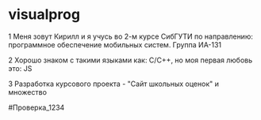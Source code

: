 # visualprog

1 Меня зовут Кирилл и я учусь во 2-м курсе СибГУТИ по направлению: программное обеспечение 
мобильных систем. Группа ИА-131

2 Хорошо знаком с такими языками как: С/С++, но моя первая любовь это: JS

3 Разработка курсового проекта - "Сайт школьных оценок" и множество

#Проверка_1234